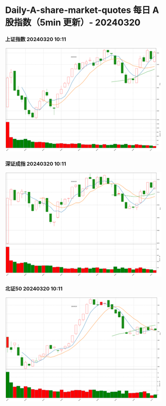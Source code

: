 
# Daily-A-share-market-quotes 每日 A 股指数（5min 更新）- 20240320

### 上证指数 20240320 10:11
![](./fig/2024/3/20240320-sh000001.png)

### 深证成指 20240320 10:11
![](./fig/2024/3/20240320-sz399001.png)

### 北证50 20240320 10:11
![](./fig/2024/3/20240320-bj899050.png)

